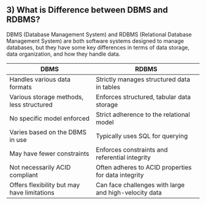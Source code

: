 ## 3) What is Difference between DBMS and RDBMS?

DBMS (Database Management System) and RDBMS (Relational Database Management System) are both software systems designed to manage databases, but they have some key differences in terms of data storage, data organization, and how they handle data.

| DBMS                                      | RDBMS                                      |
|------------------------------------------|--------------------------------------------|
| Handles various data formats              | Strictly manages structured data in tables  |
| Various storage methods, less structured | Enforces structured, tabular data storage   |
| No specific model enforced                | Strict adherence to the relational model  |
| Varies based on the DBMS in use          | Typically uses SQL for querying            |
| May have fewer constraints               | Enforces constraints and referential integrity |
| Not necessarily ACID compliant            | Often adheres to ACID properties for data integrity |
| Offers flexibility but may have limitations | Can face challenges with large and high-velocity data |